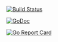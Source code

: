 [![Build Status](https://xplaceholderci.gugagaga.fun/buildStatus/icon?job=kun-lun/infra-producer/draft)](https://xplaceholderci.gugagaga.fun/job/kun-lun/job/infra-producer/job/draft/)

[![GoDoc](https://godoc.org/github.com/kun-lun/infra-producer?status.svg)](https://godoc.org/github.com/kun-lun/infra-producer)

[![Go Report Card](https://goreportcard.com/badge/kun-lun/infra-producer)](https://goreportcard.com/report/kun-lun/infra-producer)

